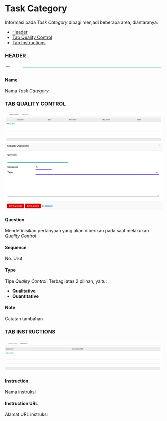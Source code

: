 # Task Category

Informasi pada *Task Category* dibagi menjadi beberapa area, diantaranya:

* [Header](#bagian-header)
* [Tab Quality Control](#tab-quality-control)
* [Tab Instructions](#tab-instructions)

### <a name="bagian-header">HEADER</a>

![](../img/task-category/header.png)

#### <a name="field-name">Name</a>

Nama *Task Category*

### <a name="tab-quality-control">TAB QUALITY CONTROL</a>

![](../img/task-category/tab-quality-control.png)
![](../img/task-category/tab-quality-control-form.png)

#### <a name="field-qc-name">Question</a>

Mendefinisikan pertanyaan yang akan diberikan pada saat melakukan *Quality Control*

#### <a name="field-qc-sequence">Sequence</a>

No. Urut

#### <a name="field-qc-type">Type</a>

Tipe *Quality Control*. Terbagi atas 2 pilihan, yaitu:<br/>
* **Qualitative**
* **Quantitative**

#### <a name="field-qc-notes">Note</a>

Catatan tambahan

### <a name="tab-instructions">TAB INSTRUCTIONS</a>

![](../img/task-category/tab-instructions.png)

#### <a name="field-instruction-name">Instruction</a>

Nama instruksi

#### <a name="field-instruction-url">Instruction URL</a>

Alamat URL instruksi